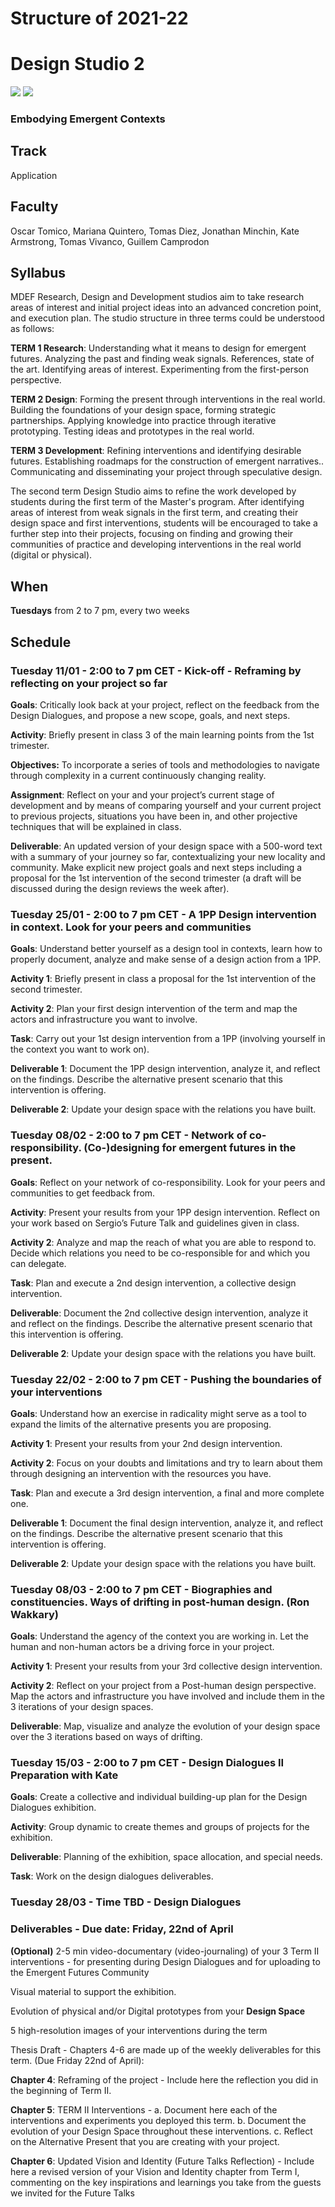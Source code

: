Structure of 2021-22
======================

# Design Studio 2

![](images/design_studio_2_1.jpg)
![](images/design_studio_2_2.jpg)

### Embodying Emergent Contexts

## Track
Application

## Faculty
Oscar Tomico, Mariana Quintero, Tomas Diez, Jonathan Minchin, Kate Armstrong, Tomas Vivanco, Guillem Camprodon

## Syllabus

MDEF Research, Design and Development studios aim to take research areas of interest and initial project ideas into an advanced concretion point, and execution plan. The studio structure in three terms could be understood as follows:

**TERM 1 Research**: Understanding what it means to design for emergent futures. Analyzing the past and finding weak signals. References, state of the art. Identifying areas of interest. Experimenting from the first-person perspective.

**TERM 2 Design**: Forming the present through interventions in the real world. Building the foundations of your design space, forming strategic partnerships. Applying knowledge into practice through iterative prototyping. Testing ideas and prototypes in the real world.

**TERM 3 Development**: Refining interventions and identifying desirable futures. Establishing roadmaps for the construction of emergent narratives.. Communicating and disseminating your project through speculative design.

The second term Design Studio aims to refine the work developed by students during the first term of the Master's program. After identifying areas of interest from weak signals in the first term, and creating their design space and first interventions, students will be encouraged to take a further step into their projects, focusing on finding and growing their communities of practice and developing interventions in the real world (digital or physical).

## When  
**Tuesdays** from 2 to 7 pm, every two weeks

## Schedule

### Tuesday 11/01 - 2:00 to 7 pm CET - Kick-off - Reframing by reflecting on your project so far

**Goals**: Critically look back at your project, reflect on the feedback from the Design Dialogues, and propose a new scope, goals, and next steps.

**Activity**: Briefly present in class 3 of the main learning points from the 1st trimester.

**Objectives:** To incorporate a series of tools and methodologies to navigate through complexity in a current continuously changing reality.

**Assignment**: Reflect on your and your project’s current stage of development and by means of comparing yourself and your current project to previous projects, situations you have been in, and other projective techniques that will be explained in class.

**Deliverable**: An updated version of your design space with a 500-word text with a summary of your journey so far, contextualizing your new locality and community. Make explicit new project goals and next steps including a proposal for the 1st intervention of the second trimester (a draft will be discussed during the design reviews the week after).

### Tuesday 25/01 - 2:00 to 7 pm CET - A 1PP Design intervention in context. Look for your peers and communities

**Goals**: Understand better yourself as a design tool in contexts, learn how to properly document, analyze and make sense of a design action from a 1PP.  

**Activity 1**: Briefly present in class a proposal for the 1st intervention of the second trimester.

**Activity 2**: Plan your first design intervention of the term and map the actors and infrastructure you want to involve.

**Task**: Carry out your 1st design intervention from a 1PP (involving yourself in the context you want to work on).

**Deliverable 1**: Document the 1PP design intervention, analyze it, and reflect on the findings. Describe the alternative present scenario that this intervention is offering.

**Deliverable 2**: Update your design space with the relations you have built.

### Tuesday 08/02 - 2:00 to 7 pm CET - Network of co-responsibility. (Co-)designing for emergent futures in the present.     

**Goals**: Reflect on your network of co-responsibility. Look for your peers and communities to get feedback from.

**Activity**: Present your results from your 1PP design intervention. Reflect on your work based on Sergio’s Future Talk and guidelines given in class.

**Activity 2**:  Analyze and map the reach of what you are able to respond to. Decide which relations you need to be co-responsible for and which you can delegate.

**Task**: Plan and execute a 2nd design intervention, a collective design intervention.

**Deliverable**: Document the 2nd collective design intervention, analyze it and reflect on the findings. Describe the alternative present scenario that this intervention is offering.

**Deliverable 2**: Update your design space with the relations you have built.

### Tuesday 22/02 - 2:00 to 7 pm CET - Pushing the boundaries of your interventions

**Goals**: Understand how an exercise in radicality might serve as a tool to expand the limits of the alternative presents you are proposing.

**Activity 1**: Present your results from your 2nd design intervention.

**Activity 2**: Focus on your doubts and limitations and try to learn about them through designing an intervention with the resources you have.

**Task**: Plan and execute a 3rd design intervention, a final and more complete one.

**Deliverable 1**: Document the final design intervention, analyze it, and reflect on the findings. Describe the alternative present scenario that this intervention is offering.

**Deliverable 2**: Update your design space with the relations you have built.



### Tuesday 08/03 - 2:00 to 7 pm CET - Biographies and constituencies. Ways of drifting in post-human design. (Ron Wakkary)

**Goals**: Understand the agency of the context you are working in. Let the human and non-human actors be a driving force in your project.

**Activity 1**: Present your results from your 3rd collective design intervention.

**Activity 2**: Reflect on your project from a Post-human design perspective. Map the actors and infrastructure you have involved and include them in the 3 iterations of your design spaces.

**Deliverable**: Map, visualize and analyze the evolution of your design space over the 3 iterations based on ways of drifting.

### Tuesday 15/03 - 2:00 to 7 pm CET - Design Dialogues II Preparation with Kate

**Goals**: Create a collective and individual building-up plan for the Design Dialogues exhibition.

**Activity**: Group dynamic to create themes and groups of projects for the exhibition.

**Deliverable**: Planning of the exhibition, space allocation, and special needs.

**Task**: Work on the design dialogues deliverables.

### Tuesday 28/03 - Time TBD - Design Dialogues


### Deliverables - Due date: Friday, 22nd of April

**(Optional)** 2-5 min video-documentary (video-journaling) of your 3 Term II interventions - for presenting during Design Dialogues and for uploading to the Emergent Futures Community

Visual material to support the exhibition.

Evolution of physical and/or Digital prototypes from your **Design Space**

5 high-resolution images of your interventions during the term

Thesis Draft - Chapters 4-6 are made up of the weekly deliverables for this term. (Due Friday 22nd of April):

**Chapter 4**: Reframing of the project - Include here the reflection you did in the beginning of Term II.

**Chapter 5**: TERM II Interventions - a. Document here each of the interventions and experiments you deployed this term. b. Document the evolution of your Design Space throughout these interventions. c. Reflect on the Alternative Present that you are creating with your project.

**Chapter 6**: Updated Vision and Identity (Future Talks Reflection) - Include here a revised version of your Vision and Identity chapter from Term I, commenting on the key inspirations and learnings you take from the guests we invited for the Future Talks
